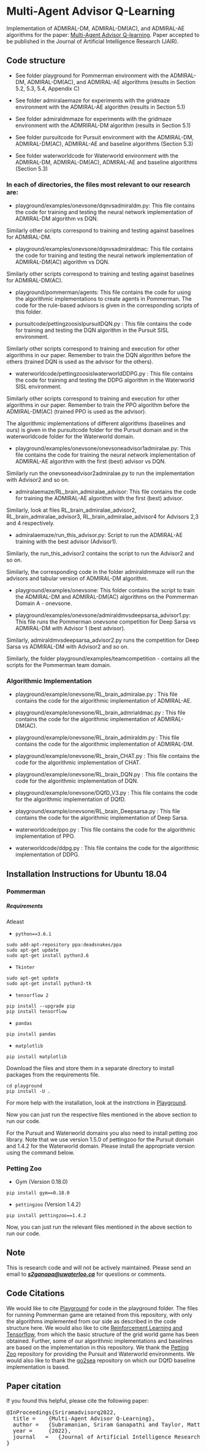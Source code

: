 # Multi-Agent Advisor Q-Learning

Implementation of ADMIRAL-DM, ADMIRAL-DM(AC), and ADMIRAL-AE algorithms for the paper: [Multi-Agent Advisor Q-learning](https://arxiv.org/pdf/2111.00345.pdf). Paper accepted to be published in the Journal of Artificial Intelligence Research (JAIR).  

 
## Code structure


- See folder playground for Pommerman environment with the ADMIRAL-DM, ADMIRAL-DM(AC), and ADMIRAL-AE algorithms (results in Section 5.2, 5.3, 5.4, Appendix C)


- See folder admiralaemaze for experiments with the gridmaze environment with the ADMIRAL-AE algorithm (results in Section 5.1)


- See folder admiraldmmaze for experiments with the gridmaze environment with the ADMRIRAL-DM algorithm (results in Section 5.1)   


- See folder pursuitcode for Pursuit environment with the ADMIRAL-DM, ADMIRAL-DM(AC), ADMIRAL-AE and baseline algorithms (Section 5.3) 


- See folder waterworldcode for Waterworld environment with the ADMIRAL-DM, ADMIRAL-DM(AC), ADMIRAL-AE and baseline algorithms (Section 5.3)


### In each of directories, the files most relevant to our research are:


- playground/examples/onevsone/dqnvsadmiraldm.py:  This file contains the code for training and testing the neural network implementation of ADMIRAL-DM algorithm vs DQN.

Similarly other scripts correspond to training and testing against baselines for ADMIRAL-DM.

- playground/examples/onevsone/dqnvsadmiraldmac:  This file contains the code for training and testing the neural network implementation of ADMIRAL-DM(AC) algorithm vs DQN. 

Similarly other scripts correspond to training and testing against baselines for ADMIRAL-DM(AC). 


- playground/pommerman/agents:  This file contains the code for using the algorithmic implementations to create agents in Pommerman. The code for the rule-based advisors is given in the corresponding scripts of this folder.



- pursuitcode/pettingzoosislpursuitDQN.py :  This file contains the code for training and testing the DQN algorithm in the Pursuit SISL environment.

Similarly other scripts correspond to training and execution for other algorithms in our paper. Remember to train the DQN algorithm before the others (trained DQN is used as the advisor for the others).   


- waterworldcode/pettingzoosislwaterworldDDPG.py :  This file contains the code for training and testing the DDPG algorithm in the Waterworld SISL environment.

Similarly other scripts correspond to training and execution for other algorithms in our paper. Remember to train the PPO algorithm before the ADMIRAL-DM(AC) (trained PPO is used as the advisor).

The algorithmic implementations of different algorithms (baselines and ours) is given in the pursuitcode folder for the Pursuit domain and in the waterworldcode folder for the Waterworld domain. 


- playground/examples/onevsone/onevsoneadvisor1admiralae.py:  This file contains the code for training the neural network implementation of ADMIRAL-AE algorithm with the first (best) advisor vs DQN.

Similarly run the onevsoneadvisor2admiralae.py to run the implementation with Advisor2 and so on. 


- admiralaemaze/RL_brain_admiralae_advisor:  This file contains the code for training the ADMIRAL-AE algorithm with the first (best) advisor.

Similarly, look at files RL_brain_admiralae_advisor2, RL_brain_admiralae_advisor3, RL_brain_admiralae_advisor4 for Advisors 2,3 and 4 respectively. 

- admiralaemaze/run_this_advisor.py:   Script to run the ADMIRAL-AE training with the best advisor (Advisor1). 

Similarly, the run_this_advisor2 contains the script to run the Advisor2 and so on. 


Similarly, the corresponding code in the folder admiraldmmaze will run the advisors and tabular version of ADMIRAL-DM algorithm. 


- playground/examples/onevsone: This folder contains the script to train the ADMIRAL-DM and ADMIRAL-DM(AC) algorithms on the Pommerman Domain A - onevsone.

- playground/examples/onevsone/admiraldmvsdeepsarsa_advisor1.py: This file runs the Pommerman onevsone competition for Deep Sarsa vs ADMIRAL-DM with Advisor 1 (best advisor). 

Similarly, admiraldmvsdeepsarsa_advisor2.py runs the competition for Deep Sarsa vs ADMIRAL-DM with Advisor2 and so on. 


Similarly, the folder playground/examples/teamcompetition - contains all the scripts for the Pommerman team domain.
 


### Algorithmic Implementation 


- playground/example/onevsone/RL_brain_admiralae.py :  This file contains the code for the algorithmic implementation of ADMIRAL-AE. 

- playground/example/onevsone/RL_brain_admrialdmac.py :  This file contains the code for the algorithmic implementation of ADMIRAL-DM(AC). 

- playground/example/onevsone/RL_brain_admiraldm.py :  This file contains the code for the algorithmic implementation of ADMIRAL-DM. 

- playground/example/onevsone/RL_brain_CHAT.py :  This file contains the code for the algorithmic implementation of CHAT. 

- playground/example/onevsone/RL_brain_DQN.py :  This file contains the code for the algorithmic implementation of DQN. 

- playground/example/onevsone/DQfD_V3.py :  This file contains the code for the algorithmic implementation of DQfD. 

- playground/example/onevsone/RL_brain_Deepsarsa.py :  This file contains the code for the algorithmic implementation of Deep Sarsa. 

- waterworldcode/ppo.py :  This file contains the code for the algorithmic implementation of PPO. 

- waterworldcode/ddpg.py :  This file contains the code for the algorithmic implementation of DDPG. 
 

## Installation Instructions for Ubuntu 18.04



### Pommerman 

##### Requirements

Atleast 

- `python==3.6.1`


```shell
sudo add-apt-repository ppa:deadsnakes/ppa
sudo apt-get update
sudo apt-get install python3.6
```



- `Tkinter`

```shell
sudo apt-get update
sudo apt-get install python3-tk
```


- `tensorflow 2`

```shell
pip install --upgrade pip
pip install tensorflow
```

- `pandas`

```shell
pip install pandas
```
- `matplotlib`

```shell
pip install matplotlib
```

Download the files and store them in a separate directory to install packages from the requirements file. 

```shell
cd playground
pip install -U . 
```


For more help with the installation, look at the instrctions in [Playground](https://github.com/MultiAgentLearning/playground). 

Now you can just run the respective files mentioned in the above section to run our code.


For the Pursuit and Waterworld domains you also need to install petting zoo library. Note that we use version 1.5.0 of pettingzoo for the Pursuit domain and 1.4.2 for the Waterworld domain. Please install the appropriate version using the command below. 

### Petting Zoo

- Gym (Version 0.18.0)

```shell
pip install gym==0.18.0
```

- `pettingzoo` (Version 1.4.2) 

```shell
pip install pettingzoo==1.4.2
```


Now, you can just run the relevant files mentioned in the above section to run our code. 


## Note

This is research code and will not be actively maintained. Please send an email to ***s2ganapa@uwaterloo.ca*** for questions or comments. 



## Code Citations

We would like to cite [Playground](https://github.com/MultiAgentLearning/playground) for code in the playground folder. The files for running Pommerman game are retained from this repository, with only the algorithms implemented from our side as described in the code structure here. 
We would also like to cite [Reinforcement Learning and Tensorflow](https://github.com/MorvanZhou/Reinforcement-learning-with-tensorflow), from which the basic structure of the grid world game has been obtained. Further, some of our algorithmic implementations and baselines are based on the implementation in this repository. We thank the [Petting Zoo](https://github.com/PettingZoo-Team/PettingZoo) repository for providing the Pursuit and Waterworld environments. We would also like to thank the [go2sea](https://github.com/go2sea/DQfD) repository on which our DQfD baseline implementation is based. 


## Paper citation

If you found this helpful, please cite the following paper:

<pre>
@InProceedings{Sriramadvisorq2022,
  title = 	 {Multi-Agent Advisor Q-Learning},
  author = 	 {Subramanian, Sriram Ganapathi and Taylor, Matthew and Larson, Kate and Crowley, Mark} 
  year = 	 {2022},
  journal   =   {Journal of Artificial Intelligence Research}
}
</pre>


